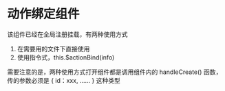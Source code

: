 # 动作绑定组件

该组件已经在全局注册挂载，有两种使用方式
1. 在需要用的文件下直接使用 <action-bind res='actionBind'  />
2. 使用指令式，this.$actionBind(info)

需要注意的是，两种使用方式打开组件都是调用组件内的 handleCreate() 函数，传的参数必须是 { id：xxx, …… } 这种类型
